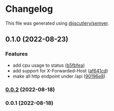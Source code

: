 # Changelog

This file was generated using [@jscutlery/semver](https://github.com/jscutlery/semver).

## 0.1.0 (2022-08-23)


### Features

* add cpu usage to status ([b5fbfea](https://github.com/mondaycom/tunnel/commit/b5fbfeaa6404a0cfcab80b69ae5132a3b0bf3f59))
* add support for X-Forwarded-Host ([af641cd](https://github.com/mondaycom/tunnel/commit/af641cd5ed8cbdec966730c980f94380bde48240))
* make all http endpoint under /api ([90196e8](https://github.com/mondaycom/tunnel/commit/90196e8b347326bd4e14b3436ed0d40c7b965f20))

### [0.0.2](https://github.com/DaPulse/monday-localtunnel/compare/tunnel-server-0.0.1...tunnel-server-0.0.2) (2022-08-18)

### 0.0.1 (2022-08-18)
